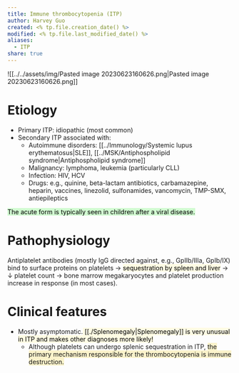 ```yaml
---
title: Immune thrombocytopenia (ITP)
author: Harvey Guo
created: <% tp.file.creation_date() %>
modified: <% tp.file.last_modified_date() %>
aliases:
  - ITP
share: true
---
```


![[../../assets/img/Pasted image 20230623160626.png|Pasted image 20230623160626.png]]
# Etiology
- Primary ITP: idiopathic (most common) 
- Secondary ITP associated with:
	- Autoimmune disorders: [[../Immunology/Systemic lupus erythematosus|SLE]], [[../MSK/Antiphospholipid syndrome|Antiphospholipid syndrome]]
	- Malignancy: lymphoma, leukemia (particularly CLL)
	- Infection: HIV, HCV
	- Drugs: e.g., quinine, beta-lactam antibiotics, carbamazepine, heparin, vaccines, linezolid, sulfonamides, vancomycin, TMP-SMX, antiepileptics

<mark style="background: #BBFABBA6;">The acute form is typically seen in children after a viral disease.</mark>
# Pathophysiology
Antiplatelet antibodies (mostly IgG directed against, e.g., GpIIb/IIIa, GpIb/IX) bind to surface proteins on platelets → <mark style="background: #FFF3A34A;">sequestration by spleen and liver</mark> → ↓ platelet count → bone marrow megakaryocytes and platelet production increase in response (in most cases).
# Clinical features
- Mostly asymptomatic.<mark style="background: #FFF3A34A;"> [[./Splenomegaly|Splenomegaly]] is very unusual in ITP and makes other diagnoses more likely! </mark>
	- Although platelets can undergo splenic sequestration in ITP, <span style="background:rgba(240, 200, 0, 0.2)">the primary mechanism responsible for the thrombocytopenia is immune destruction.</span>

